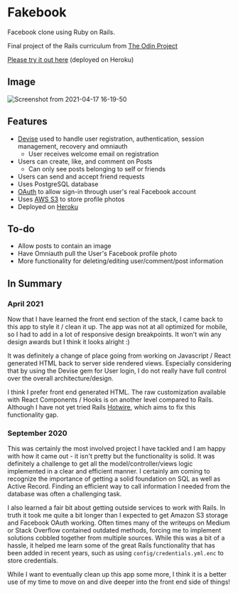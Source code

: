 # Fakebook

Facebook clone using Ruby on Rails.

Final project of the Rails curriculum from [The Odin Project](https://www.theodinproject.com/courses/ruby-on-rails/lessons/final-project)

[Please try it out here](https://lit-woodland-51918.herokuapp.com) (deployed on Heroku)

## Image

![Screenshot from 2021-04-17 16-19-50](https://user-images.githubusercontent.com/52515015/115127030-140ad900-9f99-11eb-8552-d089b3b88669.png)

## Features

- [Devise](https://github.com/heartcombo/devise) used to handle user registration, authentication, session management, recovery and omniauth
  - User receives welcome email on registration
- Users can create, like, and comment on Posts
  - Can only see posts belonging to self or friends
- Users can send and accept friend requests
- Uses PostgreSQL database
- [OAuth](https://github.com/simi/omniauth-facebook) to allow sign-in through user's real Facebook account
- Uses [AWS S3](https://aws.amazon.com/s3/) to store profile photos
- Deployed on [Heroku](https://dashboard.heroku.com/)

## To-do

- Allow posts to contain an image
- Have Omniauth pull the User's Facebook profile photo
- More functionality for deleting/editing user/comment/post information

## In Summary 

### April 2021
Now that I have learned the front end section of the stack, I came back to this app to style it / clean it up. The app was not at all optimized for mobile, so I had to add in a lot of responsive design breakpoints. It won't win any design awards but I think it looks alright :)

It was definitely a change of place going from working on Javascript / React generated HTML back to server side rendered views. Especially considering that by using the Devise gem for User login, I do not really have full control over the overall architecture/design. 

I think I prefer front end generated HTML. The raw customization available with React Components / Hooks is on another level compared to Rails. Although I have not yet tried Rails [Hotwire](https://hotwire.dev/), which aims to fix this functionality gap.

### September 2020
This was certainly the most involved project I have tackled and I am happy with how it came out - it isn't pretty but the functionality is solid. It was definitely a challenge to get all the model/controller/views logic implemented in a clear and efficient manner. I certainly am coming to recognize the importance of getting a solid foundation on SQL as well as Active Record. Finding an efficient way to call information I needed from the database was often a challenging task.

I also learned a fair bit about getting outside services to work with Rails. In truth it took me quite a bit longer than I expected to get Amazon S3 storage and Facebook OAuth working. Often times many of the writeups on Medium or Stack Overflow contained outdated methods, forcing me to implement solutions cobbled together from multiple sources. While this was a bit of a hassle, it helped me learn some of the great Rails functionality that has been added in recent years, such as using ```config/credentials.yml.enc``` to store credentials. 

While I want to eventually clean up this app some more, I think it is a better use of my time to move on and dive deeper into the front end side of things!




